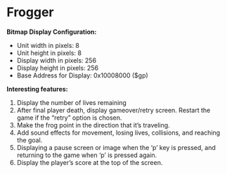 # Frogger

**Bitmap Display Configuration:**
- Unit width in pixels: 8
- Unit height in pixels: 8
- Display width in pixels: 256
- Display height in pixels: 256
- Base Address for Display: 0x10008000 ($gp)

**Interesting features:**
1. Display the number of lives remaining
2. After final player death, display gameover/retry screen. Restart the game if the “retry” option is chosen.
3. Make the frog point in the direction that it’s traveling.
4. Add sound effects for movement, losing lives, collisions, and reaching the goal.
5. Displaying a pause screen or image when the ‘p’ key is pressed, and returning to the game when ‘p’ is pressed again.
6. Display the player’s score at the top of the screen.
